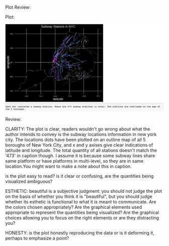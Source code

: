 Plot Review:


Plot:

![Alt text](Plot_mas1300.png)



Review:


CLARITY: 
The plot is clear, readers wouldn't go wrong about what the author intends to convey is the subway locations information in new york city. The locations dots have been plotted on an outline map of all 5 boroughs of New York City, and x and y axises give clear indications of latitude and longitude. The total quantity of all stations doesn't match the '473' in caption though. I assume it is because some subway lines share same platform or have platforms in multi-level, so they are in same location.You might want to make a note about this in caption.

is the plot easy to read? is it clear or confusing, are the quantities being visualized ambiguous? 

ESTHETIC: beautiful is a subjective judgment: you should not judge the plot on the basis of whether you think it is "beautiful", but you should judge whether its esthetic is functional to what it is meant to communicate. Are the colors chosen appropriately? Are the graphical elements used appropriate to represent the quantities being visualized? Are the graphical choices allowing you to focus on the right elements or are they distracting you?

HONESTY: is the plot honestly reproducing the data or is it deforming it, perhaps to emphasize a point?
